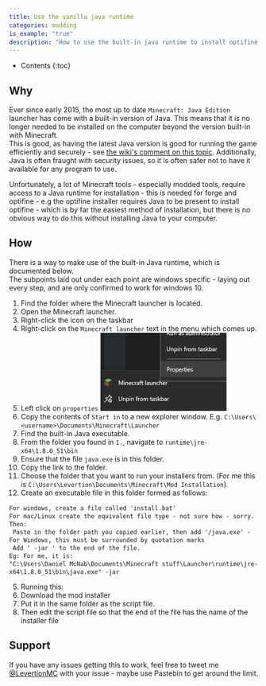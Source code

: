 ```yaml
---
title: Use the vanilla java runtime
categories: modding
is_example: "true"
description: "How to use the built-in java runtime to install optifine and forge"
---
```

* Contents
{:toc}

## Why

Ever since early 2015, the most up to date `Minecraft: Java Edition` launcher has come with a built-in version of Java. This means that it is no longer needed to be installed on the computer beyond the version built-in with Minecraft.  
This is good, as having the latest Java version is good for running the game efficiently and securely - see [the wiki's comment on this topic](https://minecraft.gamepedia.com/Tutorials/Update_Java#Why_update.3F). Additionally, Java is often fraught with security issues, so it is often safer not to have it available for any program to use.  

Unfortunately, a lot of Minecraft tools - especially modded tools, require access to a Java runtime for installation - this is needed for forge and optifine - e.g the optifine installer requires Java to be present to install optifine - which is by far the easiest method of installation, but there is no obvious way to do this without installing Java to your computer.  

## How
There is a way to make use of the built-in Java runtime, which is documented below.  
The subpoints laid out under each point are windows specific - laying out every step, and are only confirmed to work for windows 10.

1. Find the folder where the Minecraft launcher is located.
  1. Open the Minecraft launcher.
  2. Right-click the icon on the taskbar
  3. Right-click on the `Minecraft launcher` text in the menu which comes up.
  4. Left click on `properties` ![Properties location](/images/posts/builtin_java/taskbar_icon.PNG)
  5. Copy the contents of `Start in` to a new explorer window. E.g. `C:\Users\<username>\Documents\Minecraft\Launcher`
2. Find the built-in Java executable.
  1. From the folder you found in `1.`, navigate to `runtime\jre-x64\1.8.0_51\bin`
  2. Ensure that the file `java.exe` is in this folder.
  3. Copy the link to the folder.
3. Choose the folder that you want to run your installers from. (For me this is `C:\Users\Levertion\Documents\Minecraft\Mod Installation`).
4. Create  an executable file in this folder formed as follows:  
```
For windows, create a file called 'install.bat'
For mac/Linux create the equivalent file type - not sure how - sorry.
Then:
 Paste in the folder path you copied earlier, then add '/java.exe' - For Windows, this must be surrounded by quotation marks
 Add ' -jar ' to the end of the file.
Eg: For me, it is:
"C:\Users\Daniel McNab\Documents\Minecraft stuff\Launcher\runtime\jre-x64\1.8.0_51\bin\java.exe" -jar
```
5. Running this:
 1. Download the mod installer
 2. Put it in the same folder as the script file.
 3. Then edit the script file so that the end of the file has the name of the installer file

## Support
If you have any issues getting this to work, feel free to tweet me [@LevertionMC](https://twitter.com/LevertionMC) with your issue - maybe use Pastebin to get around the limit.
